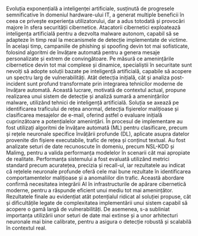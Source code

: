 Evoluția exponențială a inteligenței artificiale, susținută de progresele semnificative în domeniul hardware-ului IT, a generat multiple beneficii în ceea ce privește experiența utilizatorului, dar a adus totodată și provocări majore în sfera securității cibernetice. Atacatorii cibernetici exploatează inteligența artificială pentru a dezvolta malware autonom, capabil să se adapteze în timp real la mecanismele de detecție implementate de victime. În același timp, campaniile de phishing și spoofing devin tot mai sofisticate, folosind algoritmi de învățare automată pentru a genera mesaje personalizate și extrem de convingătoare.
Pe măsură ce amenințările cibernetice devin tot mai complexe și dinamice, specialiștii în securitate sunt nevoiți să adopte soluții bazate pe inteligență artificială, capabile să acopere un spectru larg de vulnerabilități. Atât detecția inițială, cât și analiza post-incident sunt profund transformate prin integrarea tehnicilor moderne de învățare automată.
	Această lucrare, motivată de contextul actual, propune realizarea unui sistem de detecție și analiză sumară a amenințărilor malware, utilizând tehnici de inteligență artificială. Soluția se axează pe identificarea traficului de rețea anormal, detecția fișierelor malițioase și clasificarea mesajelor de e-mail, oferind astfel o evaluare inițială cuprinzătoare a potențialelor amenințări.
	În procesul de implementare au fost utilizați algoritmi de învățare automată (ML) pentru clasificare, precum și rețele neuronale specifice învățării profunde (DL), aplicate asupra datelor provenite din fișiere executabile, trafic de rețea și conținut textual. Au fost analizate seturi de date recunoscute în domeniu, precum NSL-KDD și Malimg, pentru a valida performanța modelelor în scenarii cât mai apropiate de realitate.
Performanța sistemului a fost evaluată utilizând metrici standard precum acuratețea, precizia și recall-ul, iar rezultatele au indicat că rețelele neuronale profunde oferă cele mai bune rezultate în identificarea comportamentelor malițioase și a anomaliilor din trafic. Această abordare confirmă necesitatea integrării AI în infrastructurile de apărare cibernetică moderne, pentru a răspunde eficient unui mediu tot mai amenințător.
Rezultatele finale au evidențiat atât potențialul ridicat al soluției propuse, cât și dificultățile legate de complexitatea implementării unui sistem capabil să acopere o gamă largă de vulnerabilități. De asemenea, s-a subliniat importanța utilizării unor seturi de date mai extinse și a unor arhitecturi neuronale mai bine calibrate, pentru a asigura o detecție robustă și scalabilă în contextul real.

